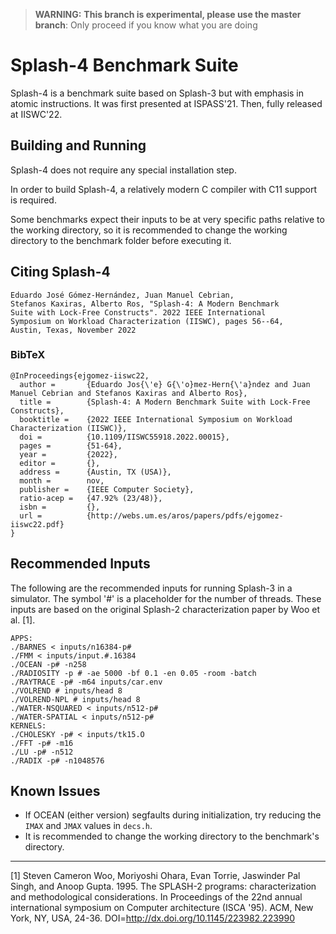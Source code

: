 > **WARNING:** **This branch is experimental, please use the master branch**: Only proceed if you know what you are doing


Splash-4 Benchmark Suite
========================

Splash-4 is a benchmark suite based on Splash-3 but with emphasis in atomic instructions. It was first presented at ISPASS'21. Then, fully released at IISWC'22.

## Building and Running

Splash-4 does not require any special installation step.

In order to build Splash-4, a relatively modern C compiler with C11 support is
required.

Some benchmarks expect their inputs to be at very specific paths relative to the
working directory, so it is recommended to change the working directory to the
benchmark folder before executing it.

## Citing Splash-4

    Eduardo José Gómez-Hernández, Juan Manuel Cebrian, 
    Stefanos Kaxiras, Alberto Ros, "Splash-4: A Modern Benchmark
    Suite with Lock-Free Constructs". 2022 IEEE International
    Symposium on Workload Characterization (IISWC), pages 56--64, 
    Austin, Texas, November 2022

### BibTeX
    
    @InProceedings{ejgomez-iiswc22,
      author =       {Eduardo Jos{\'e} G{\'o}mez-Hern{\'a}ndez and Juan Manuel Cebrian and Stefanos Kaxiras and Alberto Ros},
      title =        {Splash-4: A Modern Benchmark Suite with Lock-Free Constructs},
      booktitle =    {2022 IEEE International Symposium on Workload Characterization (IISWC)},
      doi =          {10.1109/IISWC55918.2022.00015},
      pages =        {51-64},
      year =         {2022},
      editor =       {},
      address =      {Austin, TX (USA)},
      month =        nov,
      publisher =    {IEEE Computer Society},
      ratio-acep =   {47.92% (23/48)},
      isbn =         {},
      url =          {http://webs.um.es/aros/papers/pdfs/ejgomez-iiswc22.pdf}
    } 


## Recommended Inputs

The following are the recommended inputs for running Splash-3 in a simulator.
The symbol '#' is a placeholder for the number of threads. These inputs are
based on the original Splash-2 characterization paper by Woo et al. [1].

	APPS:
	./BARNES < inputs/n16384-p#
	./FMM < inputs/input.#.16384
	./OCEAN -p# -n258
	./RADIOSITY -p # -ae 5000 -bf 0.1 -en 0.05 -room -batch
	./RAYTRACE -p# -m64 inputs/car.env
	./VOLREND # inputs/head 8
	./VOLREND-NPL # inputs/head 8
	./WATER-NSQUARED < inputs/n512-p#
	./WATER-SPATIAL < inputs/n512-p#
	KERNELS:
	./CHOLESKY -p# < inputs/tk15.O
	./FFT -p# -m16
	./LU -p# -n512
	./RADIX -p# -n1048576

## Known Issues

* If OCEAN (either version) segfaults during initialization, try reducing the
  `IMAX` and `JMAX` values in `decs.h`.
* It is recommended to change the working directory to the benchmark's
  directory.

---

[1] Steven Cameron Woo, Moriyoshi Ohara, Evan Torrie, Jaswinder Pal Singh, and
Anoop Gupta. 1995. The SPLASH-2 programs: characterization and methodological
considerations. In Proceedings of the 22nd annual international symposium on
Computer architecture (ISCA '95). ACM, New York, NY, USA, 24-36.
DOI=http://dx.doi.org/10.1145/223982.223990 

